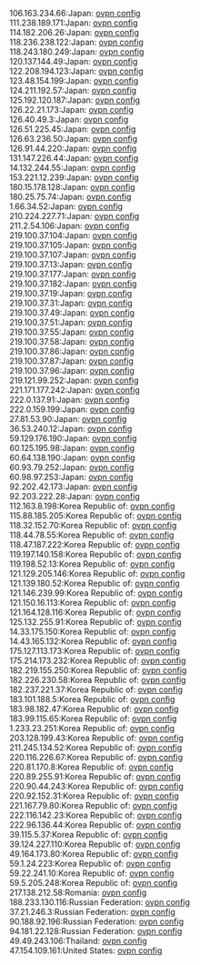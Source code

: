 106.163.234.66:Japan: [ovpn config](vpn/106_163_234_66.ovpn)  
111.238.189.171:Japan: [ovpn config](vpn/111_238_189_171.ovpn)  
114.182.206.26:Japan: [ovpn config](vpn/114_182_206_26.ovpn)  
118.236.238.122:Japan: [ovpn config](vpn/118_236_238_122.ovpn)  
118.243.180.249:Japan: [ovpn config](vpn/118_243_180_249.ovpn)  
120.137.144.49:Japan: [ovpn config](vpn/120_137_144_49.ovpn)  
122.208.194.123:Japan: [ovpn config](vpn/122_208_194_123.ovpn)  
123.48.154.199:Japan: [ovpn config](vpn/123_48_154_199.ovpn)  
124.211.192.57:Japan: [ovpn config](vpn/124_211_192_57.ovpn)  
125.192.120.187:Japan: [ovpn config](vpn/125_192_120_187.ovpn)  
126.22.21.173:Japan: [ovpn config](vpn/126_22_21_173.ovpn)  
126.40.49.3:Japan: [ovpn config](vpn/126_40_49_3.ovpn)  
126.51.225.45:Japan: [ovpn config](vpn/126_51_225_45.ovpn)  
126.63.236.50:Japan: [ovpn config](vpn/126_63_236_50.ovpn)  
126.91.44.220:Japan: [ovpn config](vpn/126_91_44_220.ovpn)  
131.147.226.44:Japan: [ovpn config](vpn/131_147_226_44.ovpn)  
14.132.244.55:Japan: [ovpn config](vpn/14_132_244_55.ovpn)  
153.221.12.239:Japan: [ovpn config](vpn/153_221_12_239.ovpn)  
180.15.178.128:Japan: [ovpn config](vpn/180_15_178_128.ovpn)  
180.25.75.74:Japan: [ovpn config](vpn/180_25_75_74.ovpn)  
1.66.34.52:Japan: [ovpn config](vpn/1_66_34_52.ovpn)  
210.224.227.71:Japan: [ovpn config](vpn/210_224_227_71.ovpn)  
211.2.54.106:Japan: [ovpn config](vpn/211_2_54_106.ovpn)  
219.100.37.104:Japan: [ovpn config](vpn/219_100_37_104.ovpn)  
219.100.37.105:Japan: [ovpn config](vpn/219_100_37_105.ovpn)  
219.100.37.107:Japan: [ovpn config](vpn/219_100_37_107.ovpn)  
219.100.37.13:Japan: [ovpn config](vpn/219_100_37_13.ovpn)  
219.100.37.177:Japan: [ovpn config](vpn/219_100_37_177.ovpn)  
219.100.37.182:Japan: [ovpn config](vpn/219_100_37_182.ovpn)  
219.100.37.19:Japan: [ovpn config](vpn/219_100_37_19.ovpn)  
219.100.37.31:Japan: [ovpn config](vpn/219_100_37_31.ovpn)  
219.100.37.49:Japan: [ovpn config](vpn/219_100_37_49.ovpn)  
219.100.37.51:Japan: [ovpn config](vpn/219_100_37_51.ovpn)  
219.100.37.55:Japan: [ovpn config](vpn/219_100_37_55.ovpn)  
219.100.37.58:Japan: [ovpn config](vpn/219_100_37_58.ovpn)  
219.100.37.86:Japan: [ovpn config](vpn/219_100_37_86.ovpn)  
219.100.37.87:Japan: [ovpn config](vpn/219_100_37_87.ovpn)  
219.100.37.96:Japan: [ovpn config](vpn/219_100_37_96.ovpn)  
219.121.99.252:Japan: [ovpn config](vpn/219_121_99_252.ovpn)  
221.171.177.242:Japan: [ovpn config](vpn/221_171_177_242.ovpn)  
222.0.137.91:Japan: [ovpn config](vpn/222_0_137_91.ovpn)  
222.0.159.199:Japan: [ovpn config](vpn/222_0_159_199.ovpn)  
27.81.53.90:Japan: [ovpn config](vpn/27_81_53_90.ovpn)  
36.53.240.12:Japan: [ovpn config](vpn/36_53_240_12.ovpn)  
59.129.176.190:Japan: [ovpn config](vpn/59_129_176_190.ovpn)  
60.125.195.98:Japan: [ovpn config](vpn/60_125_195_98.ovpn)  
60.64.138.190:Japan: [ovpn config](vpn/60_64_138_190.ovpn)  
60.93.79.252:Japan: [ovpn config](vpn/60_93_79_252.ovpn)  
60.98.97.253:Japan: [ovpn config](vpn/60_98_97_253.ovpn)  
92.202.42.173:Japan: [ovpn config](vpn/92_202_42_173.ovpn)  
92.203.222.28:Japan: [ovpn config](vpn/92_203_222_28.ovpn)  
112.163.8.198:Korea Republic of: [ovpn config](vpn/112_163_8_198.ovpn)  
115.88.185.205:Korea Republic of: [ovpn config](vpn/115_88_185_205.ovpn)  
118.32.152.70:Korea Republic of: [ovpn config](vpn/118_32_152_70.ovpn)  
118.44.78.55:Korea Republic of: [ovpn config](vpn/118_44_78_55.ovpn)  
118.47.187.222:Korea Republic of: [ovpn config](vpn/118_47_187_222.ovpn)  
119.197.140.158:Korea Republic of: [ovpn config](vpn/119_197_140_158.ovpn)  
119.198.52.13:Korea Republic of: [ovpn config](vpn/119_198_52_13.ovpn)  
121.129.205.146:Korea Republic of: [ovpn config](vpn/121_129_205_146.ovpn)  
121.139.180.52:Korea Republic of: [ovpn config](vpn/121_139_180_52.ovpn)  
121.146.239.99:Korea Republic of: [ovpn config](vpn/121_146_239_99.ovpn)  
121.150.16.113:Korea Republic of: [ovpn config](vpn/121_150_16_113.ovpn)  
121.164.128.116:Korea Republic of: [ovpn config](vpn/121_164_128_116.ovpn)  
125.132.255.91:Korea Republic of: [ovpn config](vpn/125_132_255_91.ovpn)  
14.33.175.150:Korea Republic of: [ovpn config](vpn/14_33_175_150.ovpn)  
14.43.165.132:Korea Republic of: [ovpn config](vpn/14_43_165_132.ovpn)  
175.127.113.173:Korea Republic of: [ovpn config](vpn/175_127_113_173.ovpn)  
175.214.173.232:Korea Republic of: [ovpn config](vpn/175_214_173_232.ovpn)  
182.219.155.250:Korea Republic of: [ovpn config](vpn/182_219_155_250.ovpn)  
182.226.230.58:Korea Republic of: [ovpn config](vpn/182_226_230_58.ovpn)  
182.237.221.37:Korea Republic of: [ovpn config](vpn/182_237_221_37.ovpn)  
183.101.188.5:Korea Republic of: [ovpn config](vpn/183_101_188_5.ovpn)  
183.98.182.47:Korea Republic of: [ovpn config](vpn/183_98_182_47.ovpn)  
183.99.115.65:Korea Republic of: [ovpn config](vpn/183_99_115_65.ovpn)  
1.233.23.251:Korea Republic of: [ovpn config](vpn/1_233_23_251.ovpn)  
203.128.199.43:Korea Republic of: [ovpn config](vpn/203_128_199_43.ovpn)  
211.245.134.52:Korea Republic of: [ovpn config](vpn/211_245_134_52.ovpn)  
220.116.226.67:Korea Republic of: [ovpn config](vpn/220_116_226_67.ovpn)  
220.81.170.8:Korea Republic of: [ovpn config](vpn/220_81_170_8.ovpn)  
220.89.255.91:Korea Republic of: [ovpn config](vpn/220_89_255_91.ovpn)  
220.90.44.243:Korea Republic of: [ovpn config](vpn/220_90_44_243.ovpn)  
220.92.152.31:Korea Republic of: [ovpn config](vpn/220_92_152_31.ovpn)  
221.167.79.80:Korea Republic of: [ovpn config](vpn/221_167_79_80.ovpn)  
222.116.142.23:Korea Republic of: [ovpn config](vpn/222_116_142_23.ovpn)  
222.96.136.44:Korea Republic of: [ovpn config](vpn/222_96_136_44.ovpn)  
39.115.5.37:Korea Republic of: [ovpn config](vpn/39_115_5_37.ovpn)  
39.124.227.110:Korea Republic of: [ovpn config](vpn/39_124_227_110.ovpn)  
49.164.173.80:Korea Republic of: [ovpn config](vpn/49_164_173_80.ovpn)  
59.1.24.223:Korea Republic of: [ovpn config](vpn/59_1_24_223.ovpn)  
59.22.241.10:Korea Republic of: [ovpn config](vpn/59_22_241_10.ovpn)  
59.5.205.248:Korea Republic of: [ovpn config](vpn/59_5_205_248.ovpn)  
217.138.212.58:Romania: [ovpn config](vpn/217_138_212_58.ovpn)  
188.233.130.116:Russian Federation: [ovpn config](vpn/188_233_130_116.ovpn)  
37.21.246.3:Russian Federation: [ovpn config](vpn/37_21_246_3.ovpn)  
90.188.92.196:Russian Federation: [ovpn config](vpn/90_188_92_196.ovpn)  
94.181.22.128:Russian Federation: [ovpn config](vpn/94_181_22_128.ovpn)  
49.49.243.106:Thailand: [ovpn config](vpn/49_49_243_106.ovpn)  
47.154.109.161:United States: [ovpn config](vpn/47_154_109_161.ovpn)  
